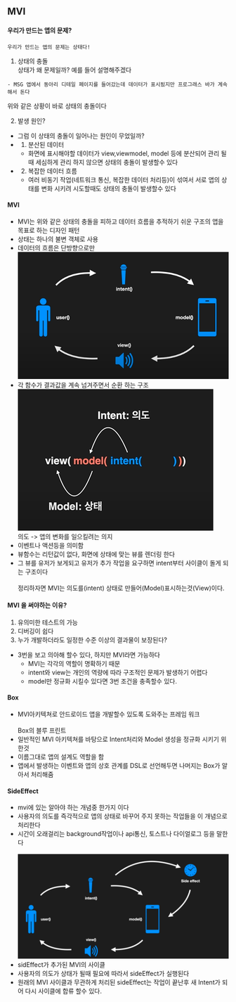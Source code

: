 ## MVI
#### 우리가 만드는 앱의 문제?
```
우리가 만드는 앱의 문제는 상태다!
```
1. 상태의 충돌
<br>상태가 왜 문제일까? 예를 들어 설명해주겠다<br>
```
- MSG 앱에서 동아리 디테일 페이지를 들어갔는데 데이터가 표시됬지만 프로그래스 바가 계속해서 돈다
```
위와 같은 상황이 바로 상태의 충돌이다

2. 발생 원인?
- 그럼 이 상태의 충돌이 일어나는 원인이 무었일까?
- 1. 분산된 데이터
    - 화면에 표시해야할 데이터가 view,viewmodel, model 등에 분산되어 관리 될때 세심하게 관리 하지 않으면 상태의 충돌이 발생할수 있다
- 2. 복잡한 데이터 흐름
    - 여러 비동기 작업(네트워크 통신, 복잡한 데이터 처리등)이 섞여서 서로 앱의 상태를 변화 시키려 시도할때도 상태의 충돌이 발생할수 있다

#### MVI 
- MVI는 위와 같은 상태의 충돌을 피하고 데이터 흐름을 추적하기 쉬운 구조의 앱을 목표로 하는 디자인 패턴 
- 상태는 하나의 불변 객체로 사용
- 데이터의 흐름은 단방향으로만 <br>
![ex_screenshot](imgfile/MVI.png)<br>
- 각 함수가 결과값을 계속 넘겨주면서 순환 하는 구조<br>
![ex_screenshot](imgfile/MVI%20fuc.png)<br>
의도 -> 앱의 변화를 일으킬려는 의지
- 이벤트나 액션등을 의미함
- 뷰함수는 리턴값이 없다, 화면에 상태에 맞는 뷰를 렌더링 한다
- 그 뷰를 유저가 보게되고 유저가 추가 작업을 요구하면 intent부터 사이클이 돌게 되는 구조이다<br><br>
정리하자면 MVI는 의도를(intent) 상태로 만들어(Model)표시하는것(View)이다.
#### MVI 을 써야하는 이유?
1. 유의미한 테스트의 가능
2. 디버깅이 쉽다
3. 누가 개발하더라도 일정한 수준 이상의 결과물이 보장된다?
- 3번을 보고 의아해 할수 있다, 하지만 MVI라면 가능하다
    - MVI는 각각의 역할이 명확하기 때문 
    - intent와 view는 개인의 역량에 따라 구조적인 문제가 발생하기 어렵다
    - model만 정규화 시킬수 있다면 3번 조건을 충족할수 있다.
#### Box
- MVI아키텍쳐로 안드로이드 앱을 개발할수 있도록 도와주는 프레임 워크
<br><br>
Box의 블루 프린트
- 일반적인 MVI 아키텍쳐를 바탕으로 Intent처리와 Model 생성을 정규화 시키기 위한것
- 이름그대로 앱의 설계도 역할을 함
- 앱에서 발생하는 이벤트와 앱의 상호 관계를 DSL로 선언해두면 나머지는 Box가 알아서 처리해줌

#### SideEffect 
- mvi에 있는 알아야 하는 개념중 한가지 이다 
- 사용자의 의도를 즉각적으로 앱의 상태로 바꾸어 주지 못하는 작업들을 이 개념으로 처리한다
- 시간이 오래걸리는 background작업이나 api통신, 토스트나 다이얼로그 등을 말한다<br><br>
![ex_screenshot](imgfile/MVI%20se.png)<br>
- sidEffect가 추가된 MVI의 사이클
- 사용자의 의도가 상태가 될때 필요에 따라서 sideEffect가 실행된다
- 원래의 MVI 사이클과 무관하게 처리된 sideEffect는 작업이 끝난후 새 Intent가 되어 다시 사이클에 합류 할수 있다.